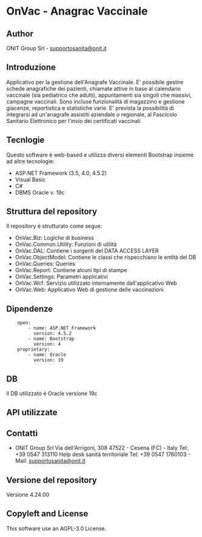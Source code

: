 # OnVac - Anagrac Vaccinale

## Author

ONIT Group Srl - supportosanita@onit.it

## Introduzione

Applicativo per la gestione dell'Anagrafe Vaccinale. 
E' possibile gestire schede anagrafiche dei pazienti, chiamate attive in base al calendario vaccinale (sia pediatrico che adulti), appuntamenti sia singoli che massivi, campagne vaccinali.
Sono incluse funzionalità di magazzino e gestione giacenze, reportistica e statistiche varie. 
E' prevista la possibilità di integrarsi ad un'anagrafe assistiti aziendale o regionale, al Fascicolo Sanitario Elettronico per l'invio dei certificati vaccinali

## Tecnlogie 

Questo software è web-based e utilizza diversi elementi Bootstrap insieme ad altre tecnologie:
- ASP.NET Framework (3.5, 4.0, 4.5.2)
- Visual Basic
- C#
- DBMS Oracle v. 19c

## Struttura del repository

Il repository è strutturato come segue: 
- OnVac.Biz: Logiche di business
- OnVac.Common.Utility: Funzioni di utilità
- OnVac.DAL: Contiene i sorgenti del DATA ACCESS LAYER
- OnVac.ObjectModel: Contiene le classi che rispecchiano le entità del DB
- OnVac.Queries: Queries
- OnVac.Report: Contiene alcuni tipi di stampe
- OnVac.Settings: Parametri applicativi
- OnVac.Wcf: Servizio utilizzato internamente dall'applicativo Web
- OnVac.Web: Applicativo Web di gestione delle vaccinazioni

## Dipendenze

````
	open:
        - name: ASP.NET Framework
          version: 4.5.2
		- name: Bootstrap
		  version: 4
	proprietary:
        - name: Oracle
          version: 19
````

## DB

Il DB utilizzato è Oracle versione 19c

## API utilizzate

## Contatti

- ONIT Group Srl
Via dell'Arrigoni, 308
47522 - Cesena (FC) - Italy
Tel: +39 0547 313110
Help desk sanità territoriale Tel: +39 0547 1760103 - Mail: supportosanita@onit.it

## Versione del repository

Versione 4.24.00

## Copyleft and License

This software use an AGPL-3.0 License.
